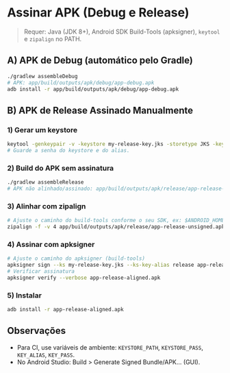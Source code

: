# Assinar APK (Debug e Release)

> Requer: Java (JDK 8+), Android SDK Build-Tools (apksigner), `keytool` e `zipalign` no PATH.

## A) APK de Debug (automático pelo Gradle)
```bash
./gradlew assembleDebug
# APK: app/build/outputs/apk/debug/app-debug.apk
adb install -r app/build/outputs/apk/debug/app-debug.apk
```

## B) APK de Release Assinado Manualmente

### 1) Gerar um keystore
```bash
keytool -genkeypair -v -keystore my-release-key.jks -storetype JKS -keyalg RSA -keysize 2048 -validity 3650 -alias release
# Guarde a senha do keystore e do alias.
```

### 2) Build do APK sem assinatura
```bash
./gradlew assembleRelease
# APK não alinhado/assinado: app/build/outputs/apk/release/app-release-unsigned.apk
```

### 3) Alinhar com zipalign
```bash
# Ajuste o caminho do build-tools conforme o seu SDK, ex: $ANDROID_HOME/build-tools/34.0.0/zipalign
zipalign -f -v 4 app/build/outputs/apk/release/app-release-unsigned.apk app-release-aligned.apk
```

### 4) Assinar com apksigner
```bash
# Ajuste o caminho do apksigner (build-tools)
apksigner sign --ks my-release-key.jks --ks-key-alias release app-release-aligned.apk
# Verificar assinatura
apksigner verify --verbose app-release-aligned.apk
```

### 5) Instalar
```bash
adb install -r app-release-aligned.apk
```

## Observações
- Para CI, use variáveis de ambiente: `KEYSTORE_PATH`, `KEYSTORE_PASS`, `KEY_ALIAS`, `KEY_PASS`.
- No Android Studio: Build > Generate Signed Bundle/APK... (GUI).
